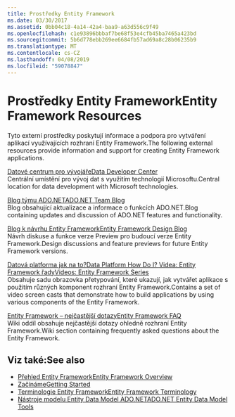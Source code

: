 ```yaml
---
title: Prostředky Entity Framework
ms.date: 03/30/2017
ms.assetid: 0bb04c18-4a14-42a4-baa9-a63d556c9f49
ms.openlocfilehash: c1e93896bbbaf7be68f53e4cfb45ba7465a423bd
ms.sourcegitcommit: 5b6d778ebb269ee6684fb57ad69a8c28b06235b9
ms.translationtype: MT
ms.contentlocale: cs-CZ
ms.lasthandoff: 04/08/2019
ms.locfileid: "59078847"
---
```

# <a name="entity-framework-resources"></a><span data-ttu-id="bf874-102">Prostředky Entity Framework</span><span class="sxs-lookup"><span data-stu-id="bf874-102">Entity Framework Resources</span></span>
<span data-ttu-id="bf874-103">Tyto externí prostředky poskytují informace a podpora pro vytváření aplikací využívajících rozhraní Entity Framework.</span><span class="sxs-lookup"><span data-stu-id="bf874-103">The following external resources provide information and support for creating Entity Framework applications.</span></span>  
  
 [<span data-ttu-id="bf874-104">Datové centrum pro vývojáře</span><span class="sxs-lookup"><span data-stu-id="bf874-104">Data Developer Center</span></span>](https://go.microsoft.com/fwlink/?LinkId=213876)  
 <span data-ttu-id="bf874-105">Centrální umístění pro vývoj dat s využitím technologií Microsoftu.</span><span class="sxs-lookup"><span data-stu-id="bf874-105">Central location for data development with Microsoft technologies.</span></span>  
  
 [<span data-ttu-id="bf874-106">Blog týmu ADO.NET</span><span class="sxs-lookup"><span data-stu-id="bf874-106">ADO.NET Team Blog</span></span>](https://go.microsoft.com/fwlink/?LinkId=91905)  
 <span data-ttu-id="bf874-107">Blog obsahující aktualizace a informace o funkcích ADO.NET.</span><span class="sxs-lookup"><span data-stu-id="bf874-107">Blog containing updates and discussion of ADO.NET features and functionality.</span></span>  
  
 [<span data-ttu-id="bf874-108">Blog k návrhu Entity Framework</span><span class="sxs-lookup"><span data-stu-id="bf874-108">Entity Framework Design Blog</span></span>](https://go.microsoft.com/fwlink/?LinkId=186888)  
 <span data-ttu-id="bf874-109">Návrh diskuse a funkce verze Preview pro budoucí verze Entity Framework.</span><span class="sxs-lookup"><span data-stu-id="bf874-109">Design discussions and feature previews for future Entity Framework versions.</span></span>  
  
 [<span data-ttu-id="bf874-110">Datová platforma jak na to?</span><span class="sxs-lookup"><span data-stu-id="bf874-110">Data Platform How Do I?</span></span> <span data-ttu-id="bf874-111">Videa: Entity Framework řady</span><span class="sxs-lookup"><span data-stu-id="bf874-111">Videos: Entity Framework Series</span></span>](https://go.microsoft.com/fwlink/?LinkId=124600)  
 <span data-ttu-id="bf874-112">Obsahuje sadu obrazovka přetypování, které ukazují, jak vytvářet aplikace s použitím různých komponent rozhraní Entity Framework.</span><span class="sxs-lookup"><span data-stu-id="bf874-112">Contains a set of video screen casts that demonstrate how to build applications by using various components of the Entity Framework.</span></span>  
  
 [<span data-ttu-id="bf874-113">Entity Framework – nejčastější dotazy</span><span class="sxs-lookup"><span data-stu-id="bf874-113">Entity Framework FAQ</span></span>](https://social.technet.microsoft.com/wiki/contents/articles/3737.entity-framework-faq.aspx)  
 <span data-ttu-id="bf874-114">Wiki oddíl obsahuje nejčastější dotazy ohledně rozhraní Entity Framework.</span><span class="sxs-lookup"><span data-stu-id="bf874-114">Wiki section containing frequently asked questions about the Entity Framework.</span></span>  
  
## <a name="see-also"></a><span data-ttu-id="bf874-115">Viz také:</span><span class="sxs-lookup"><span data-stu-id="bf874-115">See also</span></span>

- [<span data-ttu-id="bf874-116">Přehled Entity Framework</span><span class="sxs-lookup"><span data-stu-id="bf874-116">Entity Framework Overview</span></span>](../../../../../docs/framework/data/adonet/ef/overview.md)
- [<span data-ttu-id="bf874-117">Začínáme</span><span class="sxs-lookup"><span data-stu-id="bf874-117">Getting Started</span></span>](../../../../../docs/framework/data/adonet/ef/getting-started.md)
- [<span data-ttu-id="bf874-118">Terminologie Entity Framework</span><span class="sxs-lookup"><span data-stu-id="bf874-118">Entity Framework Terminology</span></span>](../../../../../docs/framework/data/adonet/ef/terminology.md)
- [<span data-ttu-id="bf874-119">Nástroje modelu Entity Data Model ADO.NET</span><span class="sxs-lookup"><span data-stu-id="bf874-119">ADO.NET Entity Data Model Tools</span></span>](https://docs.microsoft.com/previous-versions/dotnet/netframework-4.0/bb399249(v=vs.100))

